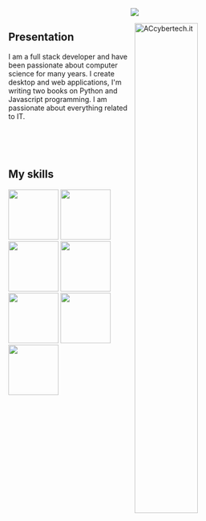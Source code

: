 <p align="center">
  <a href="https://github.com/kevzero/presentation/blob/main/welcome-to-my-world.png">
    <img src="https://github.com/kevzero/presentation/blob/main/welcome-to-my-world.png">
  </a>
</p>
<p><img align="right" width="50%" src="https://github.com/kevzero/presentation/blob/main/my_js.gif" alt="ACcybertech.it"/></p>
  <h2>Presentation</h2>
  <p>I am a full stack developer and have been passionate about computer science for many years.
  I create desktop and web applications, I'm writing two books on Python and Javascript programming. I am passionate about everything related to IT.</p>
<br/>
<br/>
<br/>
<h2 font-weight="bold">My skills</h2>
<tanle>
  <tr>
    <td>
      <img src="https://github.com/kevzero/presentation/blob/main/images/html_css_js.png" width="100"/>
    </td>
    <td>
      <img src="https://github.com/kevzero/presentation/blob/main/images/Python.jpg" width="100"/>
    </td>
    <td>
      <img src="https://github.com/kevzero/presentation/blob/main/images/Php.jpg" width="100"/>
    </td>
    <td>
      <img src="https://github.com/kevzero/presentation/blob/main/images/c.jpg" width="100"/>
    </td>
    <td>
      <img src="https://github.com/kevzero/presentation/blob/main/images/C%2B%2B.jpg" width="100"/>
    </td>
    <td>
      <img src="https://github.com/kevzero/presentation/blob/main/images/java.jpg" width="100"/>
    </td>
    <td>
      <img src="https://github.com/kevzero/presentation/blob/main/images/sql-mysql.jpg" width="100"/>
    </td>
      



  
  </tr> 
</tanle>

